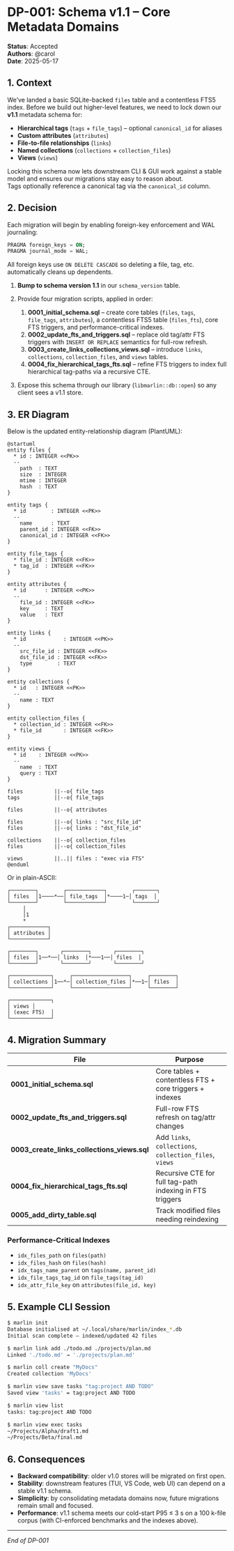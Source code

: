 # DP-001: Schema v1.1 – Core Metadata Domains

**Status**: Accepted  
**Authors**: @carol  
**Date**: 2025-05-17

## 1. Context

We’ve landed a basic SQLite-backed `files` table and a contentless FTS5 index. Before we build out higher-level features, we need to lock down our **v1.1** metadata schema for:

- **Hierarchical tags** (`tags` + `file_tags`) – optional `canonical_id` for aliases
- **Custom attributes** (`attributes`)
- **File-to-file relationships** (`links`)
- **Named collections** (`collections` + `collection_files`)
- **Views** (`views`)

Locking this schema now lets downstream CLI & GUI work against a stable model and ensures our migrations stay easy to reason about.  
Tags optionally reference a canonical tag via the `canonical_id` column.

## 2. Decision

Each migration will begin by enabling foreign-key enforcement and WAL journaling:

```sql
PRAGMA foreign_keys = ON;
PRAGMA journal_mode = WAL;
````

All foreign keys use `ON DELETE CASCADE` so deleting a file, tag, etc. automatically cleans up dependents.

1. **Bump to schema version 1.1** in our `schema_version` table.
2. Provide four migration scripts, applied in order:

   1. **0001\_initial\_schema.sql** – create core tables (`files`, `tags`, `file_tags`, `attributes`), a contentless FTS5 table (`files_fts`), core FTS triggers, and performance-critical indexes.
   2. **0002\_update\_fts\_and\_triggers.sql** – replace old tag/attr FTS triggers with `INSERT OR REPLACE` semantics for full-row refresh.
   3. **0003\_create\_links\_collections\_views.sql** – introduce `links`, `collections`, `collection_files`, and `views` tables.
   4. **0004\_fix\_hierarchical\_tags\_fts.sql** – refine FTS triggers to index full hierarchical tag-paths via a recursive CTE.
3. Expose this schema through our library (`libmarlin::db::open`) so any client sees a v1.1 store.

## 3. ER Diagram

Below is the updated entity-relationship diagram (PlantUML):

```plantuml
@startuml
entity files {
  * id : INTEGER <<PK>>
  --
    path  : TEXT
    size  : INTEGER
    mtime : INTEGER
    hash  : TEXT
}

entity tags {
  * id        : INTEGER <<PK>>
  --
    name      : TEXT
    parent_id : INTEGER <<FK>>
    canonical_id : INTEGER <<FK>>
}

entity file_tags {
  * file_id : INTEGER <<FK>>
  * tag_id  : INTEGER <<FK>>
}

entity attributes {
  * id      : INTEGER <<PK>>
  --
    file_id : INTEGER <<FK>>
    key     : TEXT
    value   : TEXT
}

entity links {
  * id            : INTEGER <<PK>>
  --
    src_file_id : INTEGER <<FK>>
    dst_file_id : INTEGER <<FK>>
    type        : TEXT
}

entity collections {
  * id   : INTEGER <<PK>>
  --
    name : TEXT
}

entity collection_files {
  * collection_id : INTEGER <<FK>>
  * file_id       : INTEGER <<FK>>
}

entity views {
  * id    : INTEGER <<PK>>
  --
    name  : TEXT
    query : TEXT
}

files          ||--o{ file_tags
tags           ||--o{ file_tags

files          ||--o{ attributes

files          ||--o{ links : "src_file_id"
files          ||--o{ links : "dst_file_id"

collections    ||--o{ collection_files
files          ||--o{ collection_files

views          ||..|| files : "exec via FTS"
@enduml
```

Or in plain-ASCII:

```ascii
┌────────┐        ┌────────────┐        ┌───────┐
│ files  │1────*──│ file_tags  │*────1─│ tags  │
└────────┘        └────────────┘        └───────┘
     │                                    
     │1                                   
     *                                    
┌────────────┐                           
│ attributes │                           
└────────────┘                           

┌────────┐       ┌────────┐       ┌────────┐
│ files  │1──*──│ links  │*───1──│ files  │
└────────┘       └────────┘       └────────┘

┌─────────────┐     ┌──────────────────┐     ┌────────┐
│ collections │1──*─│ collection_files │*──1─│ files  │
└─────────────┘     └──────────────────┘     └────────┘

┌─────────────┐
│ views │
│ (exec FTS)  │
└─────────────┘
```

## 4. Migration Summary

| File                                                   | Purpose                                                       |
| ------------------------------------------------------ | ------------------------------------------------------------- |
| **0001\_initial\_schema.sql**                          | Core tables + contentless FTS + core triggers + indexes       |
| **0002\_update\_fts\_and\_triggers.sql**               | Full-row FTS refresh on tag/attr changes                      |
| **0003\_create\_links\_collections\_views.sql** | Add `links`, `collections`, `collection_files`, `views` |
| **0004\_fix\_hierarchical\_tags\_fts.sql**             | Recursive CTE for full tag-path indexing in FTS triggers      |
| **0005_add_dirty_table.sql**                           | Track modified files needing reindexing |

### Performance-Critical Indexes

* `idx_files_path`       on `files(path)`
* `idx_files_hash`       on `files(hash)`
* `idx_tags_name_parent` on `tags(name, parent_id)`
* `idx_file_tags_tag_id` on `file_tags(tag_id)`
* `idx_attr_file_key`    on `attributes(file_id, key)`

## 5. Example CLI Session

```bash
$ marlin init
Database initialised at ~/.local/share/marlin/index_*.db
Initial scan complete – indexed/updated 42 files

$ marlin link add ./todo.md ./projects/plan.md
Linked './todo.md' → './projects/plan.md'

$ marlin coll create "MyDocs"
Created collection 'MyDocs'

$ marlin view save tasks "tag:project AND TODO"
Saved view 'tasks' = tag:project AND TODO

$ marlin view list
tasks: tag:project AND TODO

$ marlin view exec tasks
~/Projects/Alpha/draft1.md
~/Projects/Beta/final.md
```

## 6. Consequences

* **Backward compatibility**: older v1.0 stores will be migrated on first open.
* **Stability**: downstream features (TUI, VS Code, web UI) can depend on a stable v1.1 schema.
* **Simplicity**: by consolidating metadata domains now, future migrations remain small and focused.
* **Performance**: v1.1 schema meets our cold-start P95 ≤ 3 s on a 100 k-file corpus (with CI-enforced benchmarks and the indexes above).

---

*End of DP-001*
